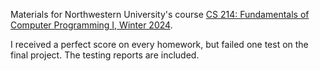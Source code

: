 Materials for Northwestern University's course [CS 214: Fundamentals of Computer Programming I, Winter 2024](https://www.mccormick.northwestern.edu/computer-science/academics/courses/descriptions/214.html).

I received a perfect score on every homework, but failed one test on the final project. The testing reports are included.
